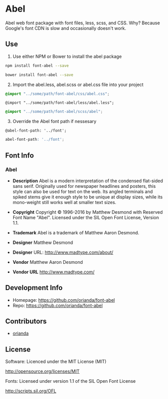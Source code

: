 # Abel #

Abel web font package with font files, less, scss, and CSS.  Why? Because Google's font CDN is slow and occasionally doesn't work.

## Use ##

1. Use either NPM or Bower to install the abel package
  ```sh
  npm install font-abel --save
  ```
  ```sh
  bower install font-abel --save
  ```

2. Import the abel.less, abel.scss or abel.css file into your project
  ```css
  @import "../some/path/font-abel/css/abel.css";
  ```
  ```less
  @import "../some/path/font-abel/less/abel.less";
  ```
  ```scss
  @import "../some/path/font-abel/scss/abel";
  ```

3. Override the Abel font path if nessesary 
  ```less
  @abel-font-path: '../font';
  ```
  ```scss
  abel-font-path: '../font';
  ```

## Font Info ##

### Abel ###

* **Description**
Abel is a modern interpretation of the condensed flat-sided sans serif. Originally used for newspaper headlines and posters, this style can also be used for text on the web. Its angled terminals and spiked stems give it enough style to be unique at display sizes, while its mono-weight still works well at smaller text sizes.

* **Copyright**
Copyright © 1996-2016 by Matthew Desmond with Reserved Font Name "Abel". Licensed under the SIL Open Font License, Version 1.1.

* **Trademark**
Abel is a trademark of Matthew Aaron Desmond.

* **Designer**
Matthew Desmond

* **Designer**
URL: http://www.madtype.com/about/

* **Vendor**
Matthew Aaron Desmond

* **Vendor URL**
http://www.madtype.com/


## Development Info ##
* Homepage: https://github.com/orianda/font-abel
* Repo: https://github.com/orianda/font-abel

## Contributors ##
* [orianda](https://github.com/orianda)

## License ##

Software: Licenced under the MIT License (MIT)

  http://opensource.org/licenses/MIT

Fonts: Licensed under version 1.1 of the SIL Open Font License

  http://scripts.sil.org/OFL

